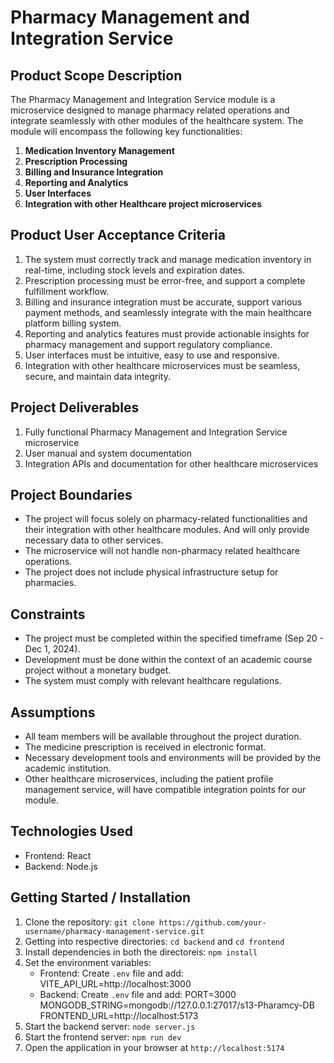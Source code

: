 # Pharmacy Management and Integration Service

## Product Scope Description
The Pharmacy Management and Integration Service module is a microservice designed to manage pharmacy related operations and integrate seamlessly with other modules of the healthcare system. The module will encompass the following key functionalities:

1. **Medication Inventory Management**
2. **Prescription Processing**
3. **Billing and Insurance Integration**
4. **Reporting and Analytics**
5. **User Interfaces**
6. **Integration with other Healthcare project microservices**

## Product User Acceptance Criteria
1. The system must correctly track and manage medication inventory in real-time, including stock levels and expiration dates.
2. Prescription processing must be error-free, and support a complete fulfillment workflow.
3. Billing and insurance integration must be accurate, support various payment methods, and seamlessly integrate with the main healthcare platform billing system.
4. Reporting and analytics features must provide actionable insights for pharmacy management and support regulatory compliance.
5. User interfaces must be intuitive, easy to use and responsive.
6. Integration with other healthcare microservices must be seamless, secure, and maintain data integrity.

## Project Deliverables
1. Fully functional Pharmacy Management and Integration Service microservice
2. User manual and system documentation
3. Integration APIs and documentation for other healthcare microservices

## Project Boundaries
* The project will focus solely on pharmacy-related functionalities and their integration with other healthcare modules. And will only provide necessary data to other services.
* The microservice will not handle non-pharmacy related healthcare operations.
* The project does not include physical infrastructure setup for pharmacies.

## Constraints
* The project must be completed within the specified timeframe (Sep 20 - Dec 1, 2024).
* Development must be done within the context of an academic course project without a monetary budget.
* The system must comply with relevant healthcare regulations.

## Assumptions
* All team members will be available throughout the project duration.
* The medicine prescription is received in electronic format.
* Necessary development tools and environments will be provided by the academic institution.
* Other healthcare microservices, including the patient profile management service, will have compatible integration points for our module.

## Technologies Used
- Frontend: React
- Backend: Node.js

## Getting Started / Installation
1. Clone the repository: `git clone https://github.com/your-username/pharmacy-management-service.git`
2. Getting into respective directories: `cd backend` and `cd frontend`
3. Install dependencies in both the directoreis: `npm install`
4. Set the environment variables:
   - Frontend: Create `.env` file and add:
     VITE_API_URL=http://localhost:3000
   - Backend: Create `.env` file and add:
        PORT=3000
        MONGODB_STRING=mongodb://127.0.0.1:27017/s13-Pharamcy-DB
        FRONTEND_URL=http://localhost:5173
5. Start the backend server: `node server.js`
6. Start the frontend server: `npm run dev`
7. Open the application in your browser at `http://localhost:5174`